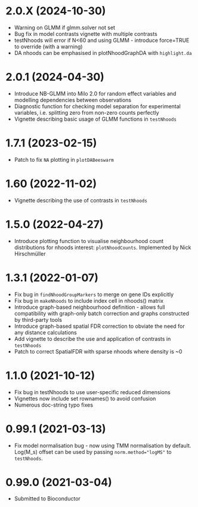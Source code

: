 # 2.0.X (2024-10-30)
+ Warning on GLMM if glmm.solver not set
+ Bug fix in model contrasts vignette with multiple contrasts
+ testNhoods will error if N<60 and using GLMM - introduce force=TRUE to override (with a warning)
+ DA nhoods can be emphasised in plotNhoodGraphDA with `highlight.da`

# 2.0.1 (2024-04-30)
+ Introduce NB-GLMM into Milo 2.0 for random effect variables and modelling dependencies between observations
+ Diagnostic function for checking model separation for experimental variables, i.e. splitting zero from non-zero counts perfectly
+ Vignette describing basic usage of GLMM functions in `testNhoods`

# 1.7.1 (2023-02-15)
+ Patch to fix `NA` plotting in `plotDABeeswarm`

# 1.60 (2022-11-02)
+ Vignette describing the use of contrasts in `testNhoods`

# 1.5.0 (2022-04-27)
+ Introduce plotting function to visualise neighbourhood count distributions for nhoods interest: `plotNhoodCounts`. Implemented by Nick Hirschmüller

# 1.3.1 (2022-01-07)
+ Fix bug in `findNhoodGroupMarkers` to merge on gene IDs explicitly
+ Fix bug in `makeNhoods` to include index cell in nhoods() matrix
+ Introduce graph-based neighbourhood definition - allows full compatibility with graph-only batch correction and graphs constructed by third-party tools
+ Introduce graph-based spatial FDR correction to obviate the need for any distance calculations
+ Add vignette to describe the use and application of contrasts in `testNhoods`
+ Patch to correct SpatialFDR with sparse nhoods where density is ~0

# 1.1.0 (2021-10-12)
+ Fix bug in testNhoods to use user-specific reduced dimensions
+ Vignettes now include set rownames() to avoid confusion
+ Numerous doc-string typo fixes

# 0.99.1 (2021-03-13)
+ Fix model normalisation bug - now using TMM normalisation by default. Log(M_s) offset can be used by passing `norm.method="logMS"` to `testNhoods`.

# 0.99.0 (2021-03-04)
+ Submitted to Bioconductor

